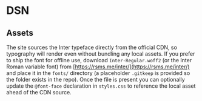 # DSN

## Assets

The site sources the Inter typeface directly from the official CDN, so typography will render even
without bundling any local assets. If you prefer to ship the font for offline use, download
`Inter-Regular.woff2` (or the Inter Roman variable font) from
[https://rsms.me/inter/](https://rsms.me/inter/) and place it in the `fonts/` directory (a placeholder
`.gitkeep` is provided so the folder exists in the repo). Once the file is present you can optionally
update the `@font-face` declaration in `styles.css` to reference the local asset ahead of the CDN
source.
